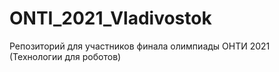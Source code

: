 # ONTI_2021_Vladivostok
Репозиторий для участников финала олимпиады ОНТИ 2021 (Технологии для роботов)
